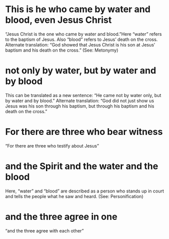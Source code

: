 
 # This is he who came by water and blood, even Jesus Christ 
   “Jesus Christ is the one
  who came by water and blood.”Here “water” refers to the baptism of Jesus. Also “blood”
  refers to Jesus’ death on the cross. Alternate translation: “God showed that Jesus Christ
  is his son at Jesus’ baptism and his death on the cross.” (See: Metonymy)
  # not only by water, but by water and by blood 
   This can be translated as a new sentence:
  “He came not by water only, but by water and by blood.” Alternate translation: “God did
  not just show us Jesus was his son through his baptism, but through his baptism and his
  death on the cross.”
  # For there are three who bear witness 
   “For there are three who testify about Jesus”
  # and the Spirit and the water and the blood 
   Here, “water” and “blood” are described
  as a person who stands up in court and tells the people what he saw and heard. (See:
  Personification)
  # and the three agree in one 
   “and the three agree with each other” 

